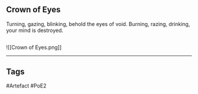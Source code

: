 ## Crown of Eyes
Turning, gazing, blinking,
behold the eyes of void.
Burning, razing, drinking,
your mind is destroyed.
##
![[Crown of Eyes.png]]

---
## Tags
#Artefact
#PoE2